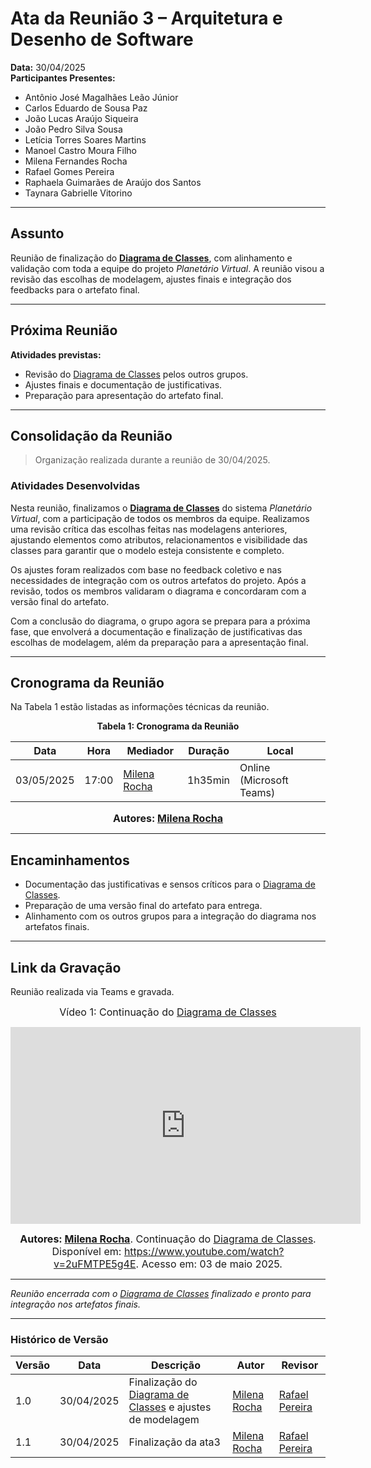 <a id="inicio"></a>

# Ata da Reunião 3 – Arquitetura e Desenho de Software

**Data:** 30/04/2025  
**Participantes Presentes:**
- Antônio José Magalhães Leão Júnior  
- Carlos Eduardo de Sousa Paz  
- João Lucas Araújo Siqueira  
- João Pedro Silva Sousa  
- Letícia Torres Soares Martins  
- Manoel Castro Moura Filho  
- Milena Fernandes Rocha  
- Rafael Gomes Pereira  
- Raphaela Guimarães de Araújo dos Santos  
- Taynara Gabrielle Vitorino    

---

## Assunto

Reunião de finalização do **[Diagrama de Classes](Modelagem/Estatica/Classes.md)**, com alinhamento e validação com toda a equipe do projeto *Planetário Virtual*. A reunião visou a revisão das escolhas de modelagem, ajustes finais e integração dos feedbacks para o artefato final.

---

## Próxima Reunião

**Atividades previstas:**
- Revisão do [Diagrama de Classes](Modelagem/Estatica/Classes.md) pelos outros grupos.  
- Ajustes finais e documentação de justificativas.  
- Preparação para apresentação do artefato final.

---

## Consolidação da Reunião

> Organização realizada durante a reunião de 30/04/2025.

### Atividades Desenvolvidas

Nesta reunião, finalizamos o **[Diagrama de Classes](Modelagem/Estatica/Classes.md)** do sistema *Planetário Virtual*, com a participação de todos os membros da equipe. Realizamos uma revisão crítica das escolhas feitas nas modelagens anteriores, ajustando elementos como atributos, relacionamentos e visibilidade das classes para garantir que o modelo esteja consistente e completo.

Os ajustes foram realizados com base no feedback coletivo e nas necessidades de integração com os outros artefatos do projeto. Após a revisão, todos os membros validaram o diagrama e concordaram com a versão final do artefato.

Com a conclusão do diagrama, o grupo agora se prepara para a próxima fase, que envolverá a documentação e finalização de justificativas das escolhas de modelagem, além da preparação para a apresentação final.

---

## Cronograma da Reunião

Na Tabela 1 estão listadas as informações técnicas da reunião.

<div align="center">

**Tabela 1: Cronograma da Reunião**

| Data       | Hora  | Mediador              | Duração | Local                  |
|------------|-------|------------------------|---------|------------------------|
| 03/05/2025 | 17:00 | [Milena Rocha](https://github.com/milenafrocha) | 1h35min    | Online (Microsoft Teams) |

<font size="3"><p style="text-align: center"><b>Autores: [Milena Rocha](https://github.com/milenafrocha)</b></p></font>

</div>

---

## Encaminhamentos
- Documentação das justificativas e sensos críticos para o [Diagrama de Classes](Modelagem/Estatica/Classes.md).  
- Preparação de uma versão final do artefato para entrega.  
- Alinhamento com os outros grupos para a integração do diagrama nos artefatos finais.

---

## Link da Gravação

Reunião realizada via Teams e gravada.  

<div style="text-align: center">

<font size="3"><p style="text-align: center">Vídeo 1: Continuação do [Diagrama de Classes](Modelagem/Estatica/Classes.md)</p></font>
<iframe width="560" height="315" src="https://www.youtube.com/embed/2uFMTPE5g4E?si=GEoNwe3sRshnK3em" title="YouTube video player" frameborder="0" allow="accelerometer; autoplay; clipboard-write; encrypted-media; gyroscope; picture-in-picture; web-share" referrerpolicy="strict-origin-when-cross-origin" allowfullscreen></iframe>

<font size="3"><p style="text-align: center"><b>Autores: [Milena Rocha](https://github.com/milenafrocha)</b>. Continuação do [Diagrama de Classes](Modelagem/Estatica/Classes.md). Disponível em: <a href="https://www.youtube.com/watch?v=2uFMTPE5g4E">https://www.youtube.com/watch?v=2uFMTPE5g4E</a>. Acesso em: 03 de maio 2025.</p></font>

</div>

---

_Reunião encerrada com o [Diagrama de Classes](Modelagem/Estatica/Classes.md) finalizado e pronto para integração nos artefatos finais._

---

### Histórico de Versão

| Versão | Data       | Descrição                                      | Autor               | Revisor            |
|--------|------------|------------------------------------------------|---------------------|--------------------|
| 1.0    | 30/04/2025 | Finalização do [Diagrama de Classes](Modelagem/Estatica/Classes.md) e ajustes de modelagem | [Milena Rocha](https://github.com/milenafrocha)          | [Rafael Pereira](https://github.com/rafgpereira)  |
| 1.1    | 30/04/2025 | Finalização da ata3 | [Milena Rocha](https://github.com/milenafrocha)          | [Rafael Pereira](https://github.com/rafgpereira)  |


